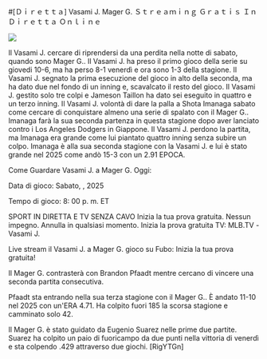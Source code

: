 #[Ｄｉｒｅｔｔａ] Vasami J. Mager G. Ｓｔｒｅａｍｉｎｇ Ｇｒａｔｉｓ Ｉｎ Ｄｉｒｅｔｔａ Ｏｎｌｉｎｅ  
  
  
[![](https://i.imgur.com/qSNzIqt.png)](https://movie.rssnews.media/azyRaIts.php)  
  
Il Vasami J. cercare di riprendersi da una perdita nella notte di sabato, quando sono Mager G.. Il Vasami J. ha preso il primo gioco della serie su giovedi 10-6, ma ha perso 8-1 venerdì e ora sono 1-3 della stagione. Il Vasami J. segnato la prima esecuzione del gioco in alto della seconda, ma ha dato due nel fondo di un inning e, scavalcato il resto del gioco. Il Vasami J. gestito solo tre colpi e Jameson Taillon ha dato sei eseguito in quattro e un terzo inning. Il Vasami J. volontà di dare la palla a Shota Imanaga sabato come cercare di conquistare almeno una serie di spalato con il Mager G.. Imanaga farà la sua seconda partenza in questa stagione dopo aver lanciato contro i Los Angeles Dodgers in Giappone. Il Vasami J. perdono la partita, ma Imanaga era grande come lui piantato quattro inning senza subire un colpo. Imanaga è alla sua seconda stagione con la Vasami J. e lui è stato grande nel 2025 come andò 15-3 con un 2.91 EPOCA.

Come Guardare Vasami J. a Mager G. Oggi:

Data di gioco: Sabato, , 2025

Tempo di gioco: 8: 00 p. m. ET

SPORT IN DIRETTA E TV SENZA CAVO
Inizia la tua prova gratuita. Nessun impegno. Annulla in qualsiasi momento.
Inizia la prova gratuita
TV: MLB.TV -Vasami J.

Live stream il Vasami J. a Mager G. gioco su Fubo: Inizia la tua prova gratuita!

Il Mager G. contrasterà con Brandon Pfaadt mentre cercano di vincere una seconda partita consecutiva.

Pfaadt sta entrando nella sua terza stagione con il Mager G.. È andato 11-10 nel 2025 con un'ERA 4.71. Ha colpito fuori 185 la scorsa stagione e camminato solo 42.

Il Mager G. è stato guidato da Eugenio Suarez nelle prime due partite. Suarez ha colpito un paio di fuoricampo da due punti nella vittoria di venerdì e sta colpendo .429 attraverso due giochi. [RigYTGn]